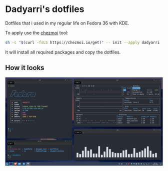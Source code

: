 # Dadyarri's dotfiles

Dotfiles that i used in my regular life on Fedora 36 with KDE.

To apply use the [chezmoi](https://www.chezmoi.io/) tool:

```bash
sh -c "$(curl -fsLS https://chezmoi.io/get)" -- init --apply dadyarri
```

It will install all required packages and copy the dotfiles.


## How it looks

![images/Screenshot1.png](images/Screenshot1.png)
